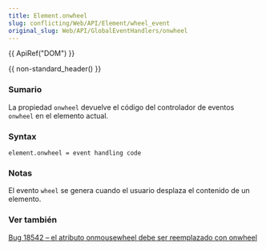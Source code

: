 ```yaml
---
title: Element.onwheel
slug: conflicting/Web/API/Element/wheel_event
original_slug: Web/API/GlobalEventHandlers/onwheel
---
```


{{ ApiRef("DOM") }}

{{ non-standard_header() }}

### Sumario

La propiedad `onwheel` devuelve el código del controlador de eventos `onwheel` en el elemento actual.

### Syntax

```
element.onwheel = event handling code
```

### Notas

El evento `wheel` se genera cuando el usuario desplaza el contenido de un elemento.

### Ver también

[Bug 18542 – el atributo onmousewheel debe ser reemplazado con onwheel](https://www.w3.org/Bugs/Public/show_bug.cgi?id=18542)
